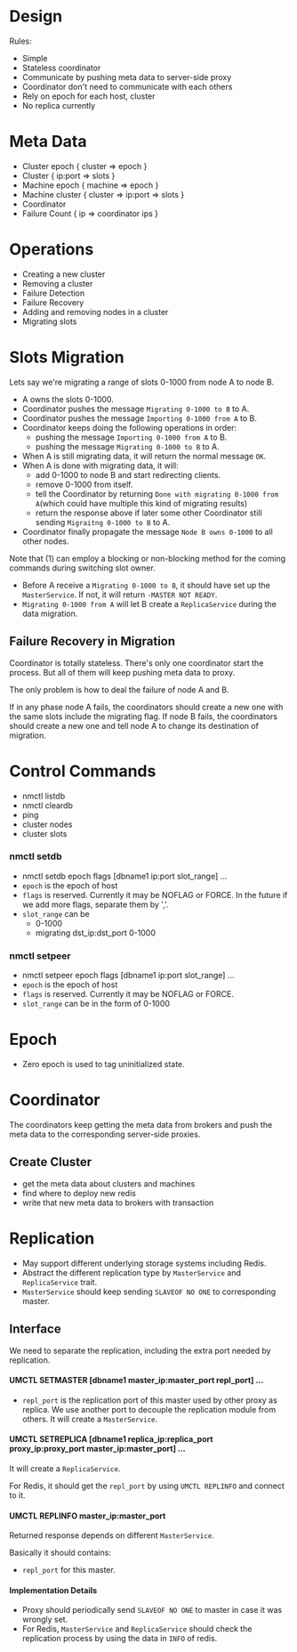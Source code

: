 # Design

Rules:
- Simple
- Stateless coordinator
- Communicate by pushing meta data to server-side proxy
- Coordinator don't need to communicate with each others
- Rely on epoch for each host, cluster
- No replica currently

# Meta Data

- Cluster epoch { cluster => epoch }
- Cluster { ip:port => slots }
- Machine epoch { machine => epoch }
- Machine cluster { cluster => ip:port => slots }
- Coordinator
- Failure Count { ip => coordinator ips }

# Operations

- Creating a new cluster
- Removing a cluster
- Failure Detection
- Failure Recovery
- Adding and removing nodes in a cluster
- Migrating slots

# Slots Migration
Lets say we're migrating a range of slots 0-1000 from node A to node B.

- A owns the slots 0-1000.
- Coordinator pushes the message `Migrating 0-1000 to B` to A.
- Coordinator pushes the message `Importing 0-1000 from A` to B.
- Coordinator keeps doing the following operations in order:
    - pushing the message `Importing 0-1000 from A` to B.
    - pushing the message `Migrating 0-1000 to B` to A.
- When A is still migrating data, it will return the normal message `OK`.
- When A is done with migrating data, it will:
    - add 0-1000 to node B and start redirecting clients.
    - remove 0-1000 from itself.
    - tell the Coordinator by returning `Done with migrating 0-1000 from A`(which could have multiple this kind of migrating results)
    - return the response above if later some other Coordinator still sending `Migraitng 0-1000 to B` to A.
- Coordinator finally propagate the message `Node B owns 0-1000` to all other nodes.

Note that (1) can employ a blocking or non-blocking method for the coming commands during switching slot owner.

- Before A receive a `Migrating 0-1000 to B`, it should have set up the `MasterService`. If not, it will return `-MASTER NOT READY`.
- `Migrating 0-1000 from A` will let B create a `ReplicaService` during the data migration.

## Failure Recovery in Migration
Coordinator is totally stateless. There's only one coordinator start the process. But all of them will keep pushing meta data to proxy.

The only problem is how to deal the failure of node A and B.

If in any phase node A fails, the coordinators should create a new one with the same slots include the migrating flag.
If node B fails, the coordinators should create a new one and tell node A to change its destination of migration.

# Control Commands

- nmctl listdb
- nmctl cleardb
- ping
- cluster nodes
- cluster slots
### nmctl setdb

- nmctl setdb epoch flags [dbname1 ip:port slot_range] ...
- `epoch` is the epoch of host
- `flags` is reserved. Currently it may be NOFLAG or FORCE. In the future if we add more flags, separate them by ','.
- `slot_range` can be
    - 0-1000
    - migrating dst_ip:dst_port 0-1000

### nmctl setpeer

- nmctl setpeer epoch flags [dbname1 ip:port slot_range] ...
- `epoch` is the epoch of host
- `flags` is reserved. Currently it may be NOFLAG or FORCE.
- `slot_range` can be in the form of 0-1000

# Epoch

- Zero epoch is used to tag uninitialized state.

# Coordinator
The coordinators keep getting the meta data from brokers and push the meta data to the corresponding server-side proxies.

## Create Cluster
- get the meta data about clusters and machines
- find where to deploy new redis
- write that new meta data to brokers with transaction

# Replication
- May support different underlying storage systems including Redis.
- Abstract the different replication type by `MasterService` and `ReplicaService` trait.
- `MasterService` should keep sending `SLAVEOF NO ONE` to corresponding master.

## Interface
We need to separate the replication, including the extra port needed by replication.
#### UMCTL SETMASTER [dbname1 master_ip:master_port repl_port] ...
- `repl_port` is the replication port of this master used by other proxy as replica. We use another port to decouple the replication module from others.
It will create a `MasterService`.

#### UMCTL SETREPLICA [dbname1 replica_ip:replica_port proxy_ip:proxy_port master_ip:master_port] ...
It will create a `ReplicaService`.

For Redis, it should get the `repl_port` by using `UMCTL REPLINFO` and connect to it.

#### UMCTL REPLINFO master_ip:master_port
Returned response depends on different `MasterService`.

Basically it should contains:
- `repl_port` for this master.

#### Implementation Details
- Proxy should periodically send `SLAVEOF NO ONE` to master in case it was wrongly set.
- For Redis, `MasterService` and `ReplicaService` should check the replication process by using the data in `INFO` of redis.

